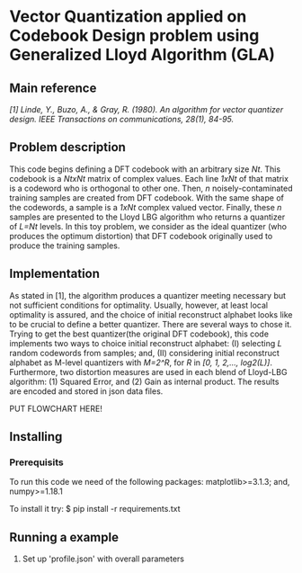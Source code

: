 # Vector Quantization applied on Codebook Design problem using Generalized Lloyd Algorithm (GLA)

## Main reference
*[1] Linde, Y., Buzo, A., & Gray, R. (1980). An algorithm for vector quantizer design. IEEE Transactions on communications, 28(1), 84-95.*

## Problem description
This code begins defining a DFT codebook with an arbitrary size *Nt*. This codebook is a *NtxNt* matrix of complex values. Each line *1xNt* of that matrix is a codeword who is orthogonal to other one. Then, *n* noisely-contaminated training samples are created from DFT codebook. With the same shape of the codewords, a sample is a *1xNt* complex valued vector. Finally, these *n* samples are presented to the Lloyd LBG algorithm who returns a quantizer of *L=Nt* levels. In this toy problem, we consider as the ideal quantizer (who produces the optimum distortion) that DFT codebook originally used to produce the training samples. 

## Implementation
As stated in [1], the algorithm produces a quantizer meeting necessary but not sufficient conditions for optimality. Usually, however, at least local optimality is assured, and the choice of initial reconstruct alphabet looks like to be crucial to define a better quantizer. There are several ways to chose it. Trying to get the best quantizer(the original DFT codebook), this code implements two ways to choice initial reconstruct alphabet: (I) selecting *L* random codewords from samples; and, (II) considering initial reconstruct alphabet as M-level quantizers with *M=2^R*, for *R* in *[0, 1, 2,..., log2(L)]*. Furthermore, two distortion measures are used in each blend of Lloyd-LBG algorithm: (1) Squared Error, and (2) Gain as internal product. The results are encoded and stored in json data files.

PUT FLOWCHART HERE!

## Installing

### Prerequisits
To run this code we need of the following packages:
matplotlib>=3.1.3; and,
numpy>=1.18.1

To install it try:
$ pip install -r requirements.txt

## Running a example
1. Set up 'profile.json' with overall parameters



